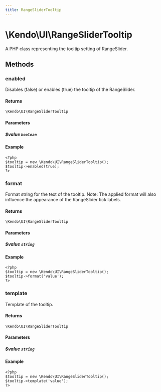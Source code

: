 ```yaml
---
title: RangeSliderTooltip
---
```


# \Kendo\UI\RangeSliderTooltip

A PHP class representing the tooltip setting of RangeSlider.


## Methods

### enabled
Disables (false) or enables (true) the tooltip of the RangeSlider.

#### Returns
`\Kendo\UI\RangeSliderTooltip`

#### Parameters

##### $value `boolean`



#### Example 
    <?php
    $tooltip = new \Kendo\UI\RangeSliderTooltip();
    $tooltip->enabled(true);
    ?>

### format
Format string for the text of the tooltip. Note: The applied format will also influence the appearance of
the RangeSlider tick labels.

#### Returns
`\Kendo\UI\RangeSliderTooltip`

#### Parameters

##### $value `string`



#### Example 
    <?php
    $tooltip = new \Kendo\UI\RangeSliderTooltip();
    $tooltip->format('value');
    ?>

### template
Template of the tooltip.

#### Returns
`\Kendo\UI\RangeSliderTooltip`

#### Parameters

##### $value `string`



#### Example 
    <?php
    $tooltip = new \Kendo\UI\RangeSliderTooltip();
    $tooltip->template('value');
    ?>

